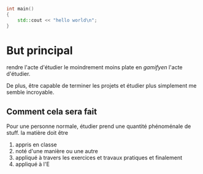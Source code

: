 ```cpp
int main()
{
	std::cout << "hello world\n";
}
```
	
# But principal
rendre l'acte d'étudier le moindrement moins plate en *gamifyen* l'acte d'étudier.

De plus, être capable de terminer les projets et étudier plus simplement me semble incroyable.

## Comment cela sera fait
Pour une personne normale, étudier prend une quantité phénoménale de stuff. la matière doit être
1. appris en classe 
2. noté d'une manière ou une autre
3. appliqué à travers les exercices et travaux pratiques et finalement
4. appliqué à l'E
<!--stackedit_data:
eyJoaXN0b3J5IjpbLTEyNDg0MjA4MTNdfQ==
-->